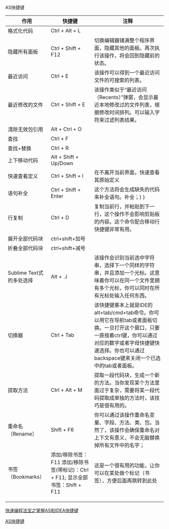 AS快捷键

| 作用                     | 快捷键                                                       | 注释                                                         |
| ------------------------ | ------------------------------------------------------------ | ------------------------------------------------------------ |
| 格式化代码               | Ctrl + Alt + L                                               |                                                              |
| 隐藏所有面板             | Ctrl + Shift + F12                                           | 切换编辑器铺满整个程序界面，隐藏其他的面板。再次执行该操作，将会回到隐藏前的状态。 |
| 最近访问                 | Ctrl + E                                                     | 该操作可以得到一个最近访问文件的可搜索的列表。               |
| 最近修改的文件           | Ctrl + Shift + E                                             | 该操作类似于“最近访问（Recents）”弹窗，会显示最近本地修改过的文件列表，根据修改时间排列。可以输入字符来过滤列表结果。 |
| 清除无效包引用           | Alt + Ctrl + O                                               |                                                              |
| 查找                     | Ctrl + F                                                     |                                                              |
| 查找+替换                | Ctrl + R                                                     |                                                              |
| 上下移动代码             | Alt + Shift + Up/Down                                        |                                                              |
| 快速查看定义             | Ctrl + Shift + I                                             | 在不离开当前界面，快速查看其原始定义                         |
| 语句补全                 | Ctrl + Shift + Enter                                         | 这个方法将会生成缺失的代码来补全语句。补全；) }              |
| 行复制                   | Ctrl + D                                                     | 复制当前行，并粘贴到下一行，这个操作不会影响剪贴板的内容。这个命令配合移动行快捷键非常有用。 |
| 展开全部代码块           | ctrl+shift+加号                                              |                                                              |
| 折叠全部代码块           | ctrl+shift+减号                                              |                                                              |
| Sublime Text式的多处选择 | Alt + Ｊ                                                     | 该操作会识别当前选中字符串，选择下一个同样的字符串，并且添加一个光标。这意味着你可以在同一个文件里拥有多个光标，你可以同时在所有光标处输入任何东西。 |
| 切换器                   | Ctrl + Tab                                                   | 该快捷键基本上就是IDE的alt+tab/cmd+tab命令。你可以用它在导航tab或者面板切换。一旦打开这个窗口，只要一直按着ctrl键，你可以通过对应的数字或者字母快捷键快速选择。你也可以通过backspace键来关闭一个已选中的tab或者面板。 |
| 提取方法                 | Ctrl + Alt + M                                               | 提取一段代码块，生成一个新的方法。当你发现某个方法里面过于复杂，需要将某一段代码提取成单独的方法时，该技巧是很有用的。 |
| 重命名（Rename）         | Shift + F6                                                   | 你可以通过该操作重命名变量、字段、方法、类、包。当然了，该操作会确保重命名对上下文有意义，不会无脑替换掉所有文件中的名字； |
| 书签（Bookmarks）        | 添加/移除书签：F11     添加/移除书签(带标记)：Ctrl + F11;      显示全部书签：Shift + F11 | 这是一个很有用的功能，让你可以在某处做个标记（书签），方便后面再跳转到此处 |
|                          |                                                              |                                                              |
|                          |                                                              |                                                              |
|                          |                                                              |                                                              |

[快速编程法宝之掌握AS和IDEA快捷键](https://blog.csdn.net/Pandafz1997/article/details/117716771)

[AS快捷键](https://blog.csdn.net/lyp13243189027/article/details/52329991)
